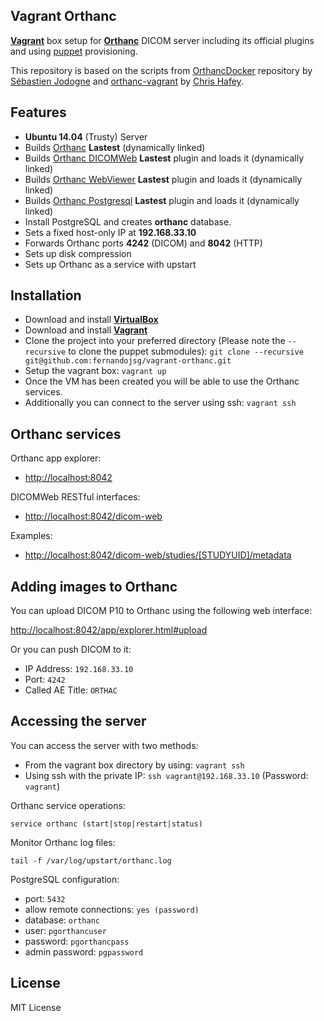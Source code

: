Vagrant Orthanc
---
**[Vagrant](https://www.vagrantup.com/)** box setup for **[Orthanc](http://www.orthanc-server.com/)** DICOM server including its official plugins and using [puppet](https://puppetlabs.com/) provisioning.

This repository is based on the scripts from [OrthancDocker](https://github.com/jodogne/OrthancDocker) repository by [Sébastien Jodogne](https://github.com/jodogne) and [orthanc-vagrant](https://github.com/chafey/orthanc-vagrant) by [Chris Hafey](https://github.com/chafey).

## Features

- **Ubuntu 14.04** (Trusty) Server
- Builds [Orthanc](http://www.orthanc-server.com/) **Lastest** (dynamically linked)
- Builds [Orthanc DICOMWeb](https://bitbucket.org/sjodogne/orthanc-dicomweb/overview) **Lastest** plugin and loads it (dynamically linked)
- Builds [Orthanc WebViewer](https://code.google.com/p/orthanc-webviewer/) **Lastest** plugin and loads it (dynamically linked)
- Builds [Orthanc Postgresql](https://bitbucket.org/sjodogne/orthanc-postgresql) **Lastest** plugin and loads it (dynamically linked)
- Install PostgreSQL and creates **orthanc** database.
- Sets a fixed host-only IP at **192.168.33.10**
- Forwards Orthanc ports **4242** (DICOM) and **8042** (HTTP)
- Sets up disk compression
- Sets up Orthanc as a service with upstart

## Installation

* Download and install **[VirtualBox](https://www.virtualbox.org/wiki/Downloads)**
* Download and install **[Vagrant](http://www.vagrantup.com/downloads.html)**
* Clone the project into your preferred directory (Please note the `--recursive` to clone the puppet submodules): `git clone --recursive git@github.com:fernandojsg/vagrant-orthanc.git` 
* Setup the vagrant box: `vagrant up`
* Once the VM has been created you will be able to use the Orthanc services. 
* Additionally you can connect to the server using ssh: `vagrant ssh`

## Orthanc services

Orthanc app explorer:

- [http://localhost:8042](http://localhost:8042)

DICOMWeb RESTful interfaces:

- [http://localhost:8042/dicom-web](http://localhost:8042/dicom-web)

Examples:

- [http://localhost:8042/dicom-web/studies/[STUDYUID]/metadata](http://localhost:8042/dicom-web/studies/[STUDYUID]/metadata)

## Adding images to Orthanc
You can upload DICOM P10 to Orthanc using the following web interface:

[http://localhost:8042/app/explorer.html#upload](http://localhost:8042/app/explorer.html#upload)

Or you can push DICOM to it:

- IP Address: `192.168.33.10`
- Port: `4242`
- Called AE Title: `ORTHAC`

## Accessing the server

You can access the server with two methods:

* From the vagrant box directory by using: `vagrant ssh` 
* Using ssh with the private IP: `ssh vagrant@192.168.33.10` (Password: `vagrant`)

Orthanc service operations:

`service orthanc (start|stop|restart|status)`

Monitor Orthanc log files:

`tail -f /var/log/upstart/orthanc.log`

PostgreSQL configuration:

* port: `5432`
* allow remote connections: `yes (password)`
* database: `orthanc`
* user: `pgorthancuser`
* password: `pgorthancpass`
* admin password: `pgpassword`

## License

MIT License
